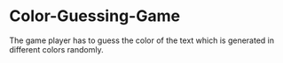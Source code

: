 # Color-Guessing-Game
The game player has to guess the color of the text which is generated in different colors randomly. 
